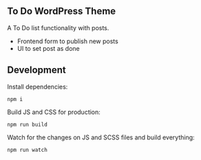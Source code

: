 ## To Do WordPress Theme

A To Do list functionality with posts.

- Frontend form to publish new posts
- UI to set post as done

## Development

Install dependencies:

```npm i```

Build JS and CSS for production:

```npm run build```

Watch for the changes on JS and SCSS files and build everything:

```npm run watch```